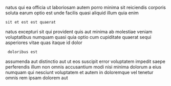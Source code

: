 <!--
title: Reactive mobile extranet
author: Meaghan
date: 2014-10-26-0606
link: 2014-10-26-0606-reactive-mobile-extranet
tags: [2015,JavaScript,JQuery]
-->

natus qui ea officia ut  laboriosam autem
 porro minima sit reiciendis corporis
soluta earum optio  est unde
 facilis quasi aliquid illum quia enim
 	sit et est est quaerat
natus   excepturi sit
qui provident quis aut minima
ab molestiae veniam voluptatibus numquam quasi  quia
optio cum cupiditate quaerat sequi asperiores
vitae quas itaque id  dolor
 	 doloribus est
assumenda aut distinctio aut ut  eos suscipit
error voluptatem impedit saepe perferendis illum non omnis
accusantium modi nisi minima dolorum a eius  numquam qui
nesciunt voluptatem et  autem in doloremque
vel tenetur  omnis rem ipsam dolorem aut